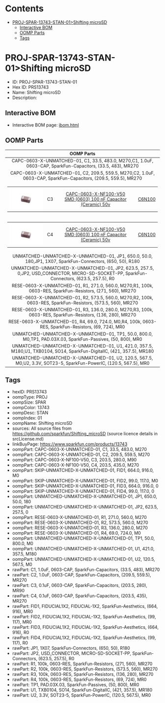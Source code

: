 



Contents
========

* [PROJ-SPAR-13743-STAN-01>Shifting microSD](#proj-spar-13743-stan-01shifting-microsd)
	* [Interactive BOM](#interactive-bom)
	* [OOMP Parts](#oomp-parts)
	* [Tags](#tags)

# PROJ-SPAR-13743-STAN-01>Shifting microSD

- ID: PROJ-SPAR-13743-STAN-01
- Hex ID: PRS13743
- Name: Shifting microSD
- Description: 

## Interactive BOM

- Interactive BOM page: [ibom.html](kicad/bom/ibom.html)

## OOMP Parts
  

|OOMP Parts|
| :---: |
|CAPC-0603-X-UNMATCHED-01, C1, 33.5, 483.0, M270,C1, 1.0uF, 0603-CAP, SparkFun-Capacitors, (33.5, 483), MR270|
|CAPC-0603-X-UNMATCHED-01, C2, 209.5, 559.5, M270,C2, 1.0uF, 0603-CAP, SparkFun-Capacitors, (209.5, 559.5), MR270|
|<table><tr><td>![CAPC-0603-X-NF100-V50](https://raw.githubusercontent.com/oomlout/oomlout_OOMP_parts/main/CAPC-0603-X-NF100-V50/image_140.jpg)</td><td> C3</td><td>[CAPC-0603-X-NF100-V50<br>SMD (0603) 100 nF Capacitor (Ceramic) 50v](https://github.com/oomlout/oomlout_OOMP_parts/tree/main/CAPC-0603-X-NF100-V50/)</td><td>[C6N100](https://github.com/oomlout/oomlout_OOMP_parts/tree/main/CAPC-0603-X-NF100-V50/)</td></tr></table>|
|<table><tr><td>![CAPC-0603-X-NF100-V50](https://raw.githubusercontent.com/oomlout/oomlout_OOMP_parts/main/CAPC-0603-X-NF100-V50/image_140.jpg)</td><td> C4</td><td>[CAPC-0603-X-NF100-V50<br>SMD (0603) 100 nF Capacitor (Ceramic) 50v](https://github.com/oomlout/oomlout_OOMP_parts/tree/main/CAPC-0603-X-NF100-V50/)</td><td>[C6N100](https://github.com/oomlout/oomlout_OOMP_parts/tree/main/CAPC-0603-X-NF100-V50/)</td></tr></table>|
|UNMATCHED-UNMATCHED-X-UNMATCHED-01, JP1, 650.0, 50.0, 180,JP1, 1X07, SparkFun-Connectors, (650, 50), R180|
|UNMATCHED-UNMATCHED-X-UNMATCHED-01, JP2, 623.5, 257.5, 0,JP2, USD_CONNECTOR, MICRO-SD-SOCKET-PP, SparkFun-Connectors, (623.5, 257.5), R0|
|RESE-0603-X-UNMATCHED-01, R1, 271.0, 560.0, M270,R1, 100k, 0603-RES, SparkFun-Resistors, (271, 560), MR270|
|RESE-0603-X-UNMATCHED-01, R2, 573.5, 560.0, M270,R2, 100k, 0603-RES, SparkFun-Resistors, (573.5, 560), MR270|
|RESE-0603-X-UNMATCHED-01, R3, 136.0, 280.0, M270,R3, 100k, 0603-RES, SparkFun-Resistors, (136, 280), MR270|
|RESE-0603-X-UNMATCHED-01, R4, 69.0, 724.0, M0,R4, 100k, 0603-RES, SparkFun-Resistors, (69, 724), MR0|
|UNMATCHED-UNMATCHED-X-UNMATCHED-01, TP1, 50.0, 800.0, M0,TP1, PAD.03X.03, SparkFun-Passives, (50, 800), MR0|
|UNMATCHED-UNMATCHED-X-UNMATCHED-01, U1, 421.0, 357.5, M180,U1, TXB0104, SO14, SparkFun-DigitalIC, (421, 357.5), MR180|
|UNMATCHED-UNMATCHED-X-UNMATCHED-01, U2, 120.5, 567.5, M0,U2, 3.3V, SOT23-5, SparkFun-PowerIC, (120.5, 567.5), MR0|

## Tags

- hexID: PRS13743
- oompType: PROJ
- oompSize: SPAR
- oompColor: 13743
- oompDesc: STAN
- oompIndex: 01
- oompName: Shifting microSD
- sources: All source files from https://github.com/sparkfun/Shifting_microSD (source licence details in srcLicense.md)
- linkBuyPage: https://www.sparkfun.com/products/13743
- oompPart: CAPC-0603-X-UNMATCHED-01, C1, 33.5, 483.0, M270
- oompPart: CAPC-0603-X-UNMATCHED-01, C2, 209.5, 559.5, M270
- oompPart: CAPC-0603-X-NF100-V50, C3, 203.5, 280.0, M90
- oompPart: CAPC-0603-X-NF100-V50, C4, 203.5, 435.0, M270
- oompPart: SKIP-UNMATCHED-X-UNMATCHED-01, FID1, 664.0, 916.0, M0
- oompPart: SKIP-UNMATCHED-X-UNMATCHED-01, FID2, 99.0, 117.0, M0
- oompPart: SKIP-UNMATCHED-X-UNMATCHED-01, FID3, 664.0, 916.0, 0
- oompPart: SKIP-UNMATCHED-X-UNMATCHED-01, FID4, 99.0, 117.0, 0
- oompPart: UNMATCHED-UNMATCHED-X-UNMATCHED-01, JP1, 650.0, 50.0, 180
- oompPart: UNMATCHED-UNMATCHED-X-UNMATCHED-01, JP2, 623.5, 257.5, 0
- oompPart: RESE-0603-X-UNMATCHED-01, R1, 271.0, 560.0, M270
- oompPart: RESE-0603-X-UNMATCHED-01, R2, 573.5, 560.0, M270
- oompPart: RESE-0603-X-UNMATCHED-01, R3, 136.0, 280.0, M270
- oompPart: RESE-0603-X-UNMATCHED-01, R4, 69.0, 724.0, M0
- oompPart: UNMATCHED-UNMATCHED-X-UNMATCHED-01, TP1, 50.0, 800.0, M0
- oompPart: UNMATCHED-UNMATCHED-X-UNMATCHED-01, U1, 421.0, 357.5, M180
- oompPart: UNMATCHED-UNMATCHED-X-UNMATCHED-01, U2, 120.5, 567.5, M0
- rawPart: C1, 1.0uF, 0603-CAP, SparkFun-Capacitors, (33.5, 483), MR270
- rawPart: C2, 1.0uF, 0603-CAP, SparkFun-Capacitors, (209.5, 559.5), MR270
- rawPart: C3, 0.1uF, 0603-CAP, SparkFun-Capacitors, (203.5, 280), MR90
- rawPart: C4, 0.1uF, 0603-CAP, SparkFun-Capacitors, (203.5, 435), MR270
- rawPart: FID1, FIDUCIAL1X2, FIDUCIAL-1X2, SparkFun-Aesthetics, (664, 916), MR0
- rawPart: FID2, FIDUCIAL1X2, FIDUCIAL-1X2, SparkFun-Aesthetics, (99, 117), MR0
- rawPart: FID3, FIDUCIAL1X2, FIDUCIAL-1X2, SparkFun-Aesthetics, (664, 916), R0
- rawPart: FID4, FIDUCIAL1X2, FIDUCIAL-1X2, SparkFun-Aesthetics, (99, 117), R0
- rawPart: JP1, 1X07, SparkFun-Connectors, (650, 50), R180
- rawPart: JP2, USD_CONNECTOR, MICRO-SD-SOCKET-PP, SparkFun-Connectors, (623.5, 257.5), R0
- rawPart: R1, 100k, 0603-RES, SparkFun-Resistors, (271, 560), MR270
- rawPart: R2, 100k, 0603-RES, SparkFun-Resistors, (573.5, 560), MR270
- rawPart: R3, 100k, 0603-RES, SparkFun-Resistors, (136, 280), MR270
- rawPart: R4, 100k, 0603-RES, SparkFun-Resistors, (69, 724), MR0
- rawPart: TP1, PAD.03X.03, SparkFun-Passives, (50, 800), MR0
- rawPart: U1, TXB0104, SO14, SparkFun-DigitalIC, (421, 357.5), MR180
- rawPart: U2, 3.3V, SOT23-5, SparkFun-PowerIC, (120.5, 567.5), MR0
